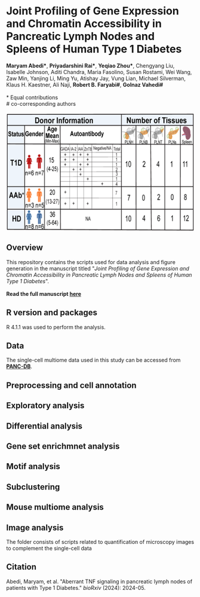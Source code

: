 # Joint Profiling of Gene Expression and Chromatin Accessibility in Pancreatic Lymph Nodes and Spleens of Human Type 1 Diabetes
__Maryam Abedi*__, __Priyadarshini Rai*__, __Yeqiao Zhou*__, Chengyang Liu, Isabelle Johnson, Aditi Chandra, Maria Fasolino, Susan Rostami, Wei Wang, Zaw Min, Yanjing Li, Ming Yu, Atishay Jay, Vung Lian, Michael Silverman, Klaus H. Kaestner, Ali Naji, __Robert B. Faryabi#__, __Golnaz Vahedi#__ <br>
<br>
\* Equal contributions<br>
\# co-corresponding authors<br>
<br>
![Data Overview](Figures/Data_Overview.png)
## Overview
This repository contains the scripts used for data analysis and figure generation in the manuscript titled "*Joint Profiling of Gene Expression and Chromatin Accessibility in Pancreatic Lymph Nodes and Spleens of Human Type 1 Diabetes*".<br>
<br>
**Read the full manuscript [here](https://www.biorxiv.org/content/10.1101/2024.05.31.596885v1.abstract)**
## R version and packages
R 4.1.1 was used to perform the analysis.
## Data
The single-cell multiome data used in this study can be accessed from **[PANC-DB](https://hpap.pmacs.upenn.edu/)**.
## Preprocessing and cell annotation

## Exploratory analysis 

## Differential analysis

## Gene set enrichmnet analysis

## Motif analysis

## Subclustering

## Mouse multiome analysis

## Image analysis
The folder consists of scripts related to quantification of microscopy images to complement the single-cell data
## Citation
Abedi, Maryam, et al. "Aberrant TNF signaling in pancreatic lymph nodes of patients with Type 1 Diabetes." *bioRxiv* (2024): 2024-05.
